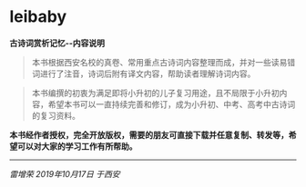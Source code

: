 # leibaby

**古诗词赏析记忆--内容说明**

> 本书根据西安名校的真卷、常用重点古诗词内容整理而成，并对一些读易错词进行了注音，诗词后附有译文内容，帮助读者理解诗词内容。

> 本书编撰的初衷为满足即将小升初的儿子复习用途，且不局限于小升初内容，希望本书可以一直持续完善和修订，成为小升初、中考、高考中古诗词的复习资料。

**本书经作者授权，完全开放版权，需要的朋友可直接下载并任意复制、转发等，希望可以对大家的学习工作有所帮助。**

---
*雷增荣  2019年10月17日 于西安*
